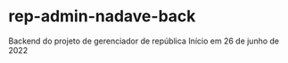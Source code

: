 # rep-admin-nadave-back

Backend do projeto de gerenciador de república
Início em 26 de junho de 2022

